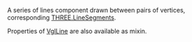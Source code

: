 A series of lines component drawn between pairs of vertices,
corresponding [THREE.LineSegments](https://threejs.org/docs/index.html#api/objects/LineSegments).

Properties of [VglLine](vgl-line) are also available as mixin. 

